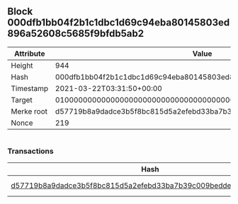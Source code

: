 ## Block 000dfb1bb04f2b1c1dbc1d69c94eba80145803ed896a52608c5685f9bfdb5ab2

Attribute | Value
--- | ---
Height | 944
Hash | 000dfb1bb04f2b1c1dbc1d69c94eba80145803ed896a52608c5685f9bfdb5ab2
Timestamp | 2021-03-22T03:31:50+00:00
Target | 0100000000000000000000000000000000000000000000000000000000000000
Merke root | d57719b8a9dadce3b5f8bc815d5a2efebd33ba7b39c009bedde97d807e3a399b
Nonce | 219

```

```

### Transactions

Hash | Amount
--- | ---
[d57719b8a9dadce3b5f8bc815d5a2efebd33ba7b39c009bedde97d807e3a399b](d57719b8a9dadce3b5f8bc815d5a2efebd33ba7b39c009bedde97d807e3a399b.md) | 10.00000000 SKEPTI 
